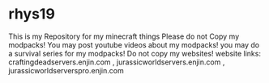 # rhys19
This is my Repository for my minecraft things
Please do not Copy my modpacks!
You may post youtube videos about my modpacks!
you may do a survival series for my modpacks!
Do not copy my websites!
website links: craftingdeadservers.enjin.com , jurassicworldservers.enjin.com , jurassicworldserverspro.enjin.com
